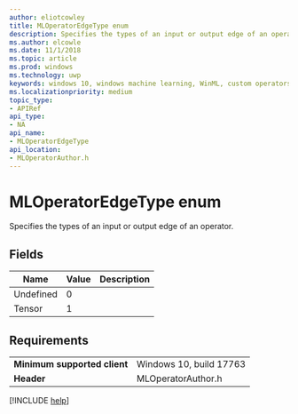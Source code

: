 ```yaml
---
author: eliotcowley
title: MLOperatorEdgeType enum
description: Specifies the types of an input or output edge of an operator.
ms.author: elcowle
ms.date: 11/1/2018
ms.topic: article
ms.prod: windows
ms.technology: uwp
keywords: windows 10, windows machine learning, WinML, custom operators, MLOperatorEdgeType
ms.localizationpriority: medium
topic_type:
- APIRef
api_type:
- NA
api_name:
- MLOperatorEdgeType
api_location:
- MLOperatorAuthor.h
---
```


# MLOperatorEdgeType enum

Specifies the types of an input or output edge of an operator.

## Fields

| Name      | Value | Description |
|-----------|-------|-------------|
| Undefined | 0     |             |
| Tensor    | 1     |             |

## Requirements

| | |
|-|-|
| **Minimum supported client** | Windows 10, build 17763 |
| **Header** | MLOperatorAuthor.h |

[!INCLUDE [help](../includes/get-help.md)]
